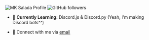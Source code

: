 <!-- ### Hi there 👋


**tinasalada/tinasalada** is a ✨ _special_ ✨ repository because its `README.md` (this file) appears on your GitHub profile.

Here are some ideas to get you started:

- 🔭 I’m currently working on ...
- 🌱 I’m currently learning ...
- 👯 I’m looking to collaborate on ...
- 🤔 I’m looking for help with ...
- 💬 Ask me about ...
- 📫 How to reach me: ...
- 😄 Pronouns: ...
- ⚡ Fun fact: ...
-->


![MK Salada Profile](https://komarev.com/ghpvc/?username=tinasalada)
![GitHub followers](https://img.shields.io/github/followers/tinasalada?label=Follow&style=social)

- 🌱 **Currently Learning:** Discord.js & Discord.py (Yeah, I'm making Discord bots^^)
<!-- - 🥅 **2021 Goals:** Finish CS50W -->
- 📧 Connect with me via [email][email]

<!-- definitions -->
[email]: mailto:mekuhzwhx@relay.firefox.com

